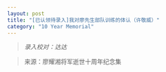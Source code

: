 ```yaml
---
layout: post
title: "[已认领待录入]我对廖先生部队训练的体认（许敬威）"
category: "10 Year Memorial"
---
```

> *录入校对：达达*

> 来源：廖耀湘将军逝世十周年纪念集
